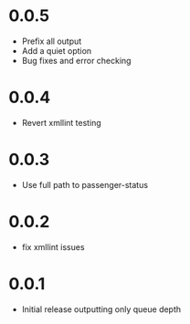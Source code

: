 # 0.0.5
- Prefix all output
- Add a quiet option
- Bug fixes and error checking

# 0.0.4
- Revert xmllint testing

# 0.0.3
- Use full path to passenger-status

# 0.0.2
- fix xmllint issues

# 0.0.1
- Initial release outputting only queue depth

